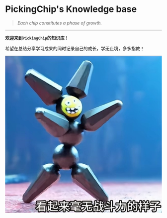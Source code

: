 # PickingChip's Knowledge base

> _Each chip constitutes a phase of growth._
***
**欢迎来到`PickingChip`的知识库！**

希望在总结分享学习成果的同时记录自己的成长，学无止境，多多指教！

![磁力机器人](.\images\磁力机器人.jpg)







